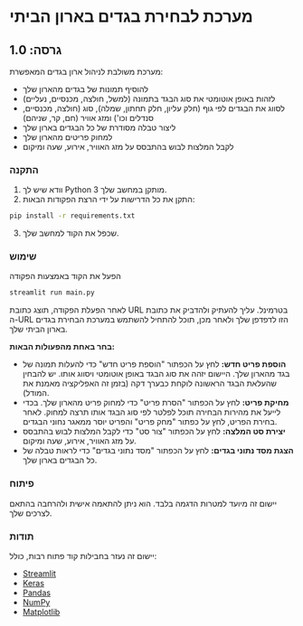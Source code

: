 # מערכת לבחירת בגדים בארון הביתי

## גרסה: 1.0
מערכת משולבת לניהול ארון בגדים המאפשרת:
- להוסיף תמונות של בגדים מהארון שלך
- לזהות באופן אוטומטי את סוג הבגד בתמונה (למשל, חולצה, מכנסיים, נעליים)
- לסווג את הבגדים לפי גוף (חלק עליון, חלק תחתון, שמלה), סוג (חולצה, מכנסיים, סנדלים וכו') ומזג אוויר (חם, קר, שניהם)
- ליצור טבלה מסודרת של כל הבגדים בארון שלך
- למחוק פריטים מהארון שלך
- לקבל המלצות לבוש בהתבסס על מזג האוויר, אירוע, שעה ומיקום

  
### התקנה

1. וודא שיש לך Python 3 מותקן במחשב שלך.
2. התקן את כל הדרישות על ידי הרצת הפקודות הבאות:

```bash
pip install -r requirements.txt
```

3. שכפל את הקוד למחשב שלך.


### שימוש

הפעל את הקוד באמצעות הפקודה
```bash
streamlit run main.py
```


לאחר הפעלת הפקודה, תוצג כתובת URL בטרמינל. עליך להעתיק ולהדביק את כתובת ה-URL הזו לדפדפן שלך ולאחר מכן, תוכל להתחיל להשתמש במערכת הבחירת בגדים בארון הביתי שלך.

 **בחר באחת מהפעולות הבאות:**

- **הוספת פריט חדש:** לחץ על הכפתור "הוספת פריט חדש" כדי להעלות תמונה של בגד מהארון שלך. היישום יזהה את סוג הבגד באופן אוטומטי ויסווג אותו. יש להבחין שהעלאת הבגד הראשונה לוקחת כבערך דקה (בזמן זה האפליקציה מאמנת את המודל). 
- **מחיקת פריט:** לחץ על הכפתור "הסרת פריט" כדי למחוק פריט מהארון שלך. בכדי לייעל את מהירות הבחירה תוכל לפלטר לפי סוג הבגד אותו תרצה למחוק. לאחר בחירת הפריט, לחץ על כפתור "מחק פריט" והפריט יוסר ממאגר נחוני הבגדים.
- **יצירת סט המלצה:** לחץ על הכפתור "צור סט" כדי לקבל המלצות לבוש בהתבסס על מזג האוויר, אירוע, שעה ומיקום.
- **הצגת מסד נתוני בגדים:** לחץ על הכפתור "מסד נתוני בגדים" כדי לראות טבלה של כל הבגדים בארון שלך.


### פיתוח 

יישום זה מיועד למטרות הדגמה בלבד. הוא ניתן להתאמה אישית ולהרחבה בהתאם לצרכים שלך.



### תודות

יישום זה נעזר בחבילות קוד פתוח רבות, כולל:

- [Streamlit](https://docs.streamlit.io/)
- [Keras](https://keras.io/)
- [Pandas](https://pandas.pydata.org/)
- [NumPy](https://numpy.org/)
- [Matplotlib](https://matplotlib.org/)












